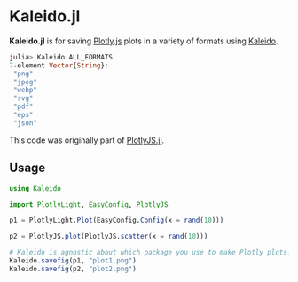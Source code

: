 # Kaleido.jl

**Kaleido.jl** is for saving [Plotly.js](https://plotly.com/javascript/) plots in a variety of formats using [Kaleido](https://github.com/plotly/Kaleido).

```julia
julia> Kaleido.ALL_FORMATS
7-element Vector{String}:
 "png"
 "jpeg"
 "webp"
 "svg"
 "pdf"
 "eps"
 "json"
```

This code was originally part of [PlotlyJS.jl](https://github.com/JuliaPlots/PlotlyJS.jl).




## Usage


```julia
using Kaleido

import PlotlyLight, EasyConfig, PlotlyJS

p1 = PlotlyLight.Plot(EasyConfig.Config(x = rand(10)))

p2 = PlotlyJS.plot(PlotlyJS.scatter(x = rand(10)))

# Kaleido is agnostic about which package you use to make Plotly plots!
Kaleido.savefig(p1, "plot1.png")
Kaleido.savefig(p2, "plot2.png")
```
